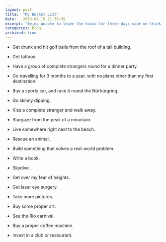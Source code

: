 ```yaml
---
layout: post
title:  "My Bucket List"
date:   2013-07-19 21:36:39
excerpt: "Being unable to leave the house for three days made me think of a lot of things I want to do. Here they are."
categories: blog
archived: true
---
```


* Get drunk and hit golf balls from the roof of a tall building.

* Get tattoos.

* Have a group of complete strangers round for a dinner party.

* Go travelling for 3 months to a year, with no plans other than my first destination.

* Buy a sports car, and race it round the Nürbürgring.

* Go skinny dipping.

* Kiss a complete stranger and walk away.

* Stargaze from the peak of a mountain.

* Live somewhere right next to the beach.

* Rescue an animal.

* Build something that solves a real-world problem.

* Write a book.

* Skydive.

* Get over my fear of heights.

* Get laser eye surgery.

* Take more pictures.

* Buy some proper art.

* See the Rio carnival.

* Buy a proper coffee machine.

* Invest in a club or restaurant.